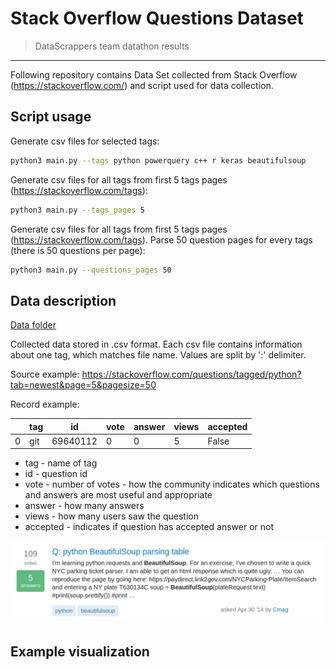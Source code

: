 # Stack Overflow Questions Dataset
> DataScrappers team datathon results
---

Following repository contains Data Set collected from Stack Overflow  (https://stackoverflow.com/)
and script used for data collection.

## Script usage

Generate csv files for selected tags:
```bash
python3 main.py --tags python powerquery c++ r keras beautifulsoup
```

Generate csv files for all tags from first 5 tags pages (https://stackoverflow.com/tags):
```bash
python3 main.py --tags_pages 5
```

Generate csv files for all tags from first 5 tags pages (https://stackoverflow.com/tags).
Parse 50 question pages for every tags (there is 50 questions per page):
```bash
python3 main.py --questions_pages 50
```

## Data description

[Data folder](./data)

Collected data stored in .csv format.
Each csv file contains information about one tag, which matches file name.
Values are split by ':' delimiter.

Source example: https://stackoverflow.com/questions/tagged/python?tab=newest&page=5&pagesize=50

Record example:

|   | tag | id     | vote | answer | views | accepted |
|---|-----|--------|------|--------|-------|----------|
|0  |git  |69640112|0     |0       |5      |False     |

* tag - name of tag
* id - question id
* vote - number of votes - how the community indicates which questions and answers are most useful and appropriate
* answer - how many answers
* views - how many users saw the question
* accepted - indicates if question has accepted answer or not

![Question Example](https://github.com/Data-Scrappers/stack_overflow_scrap/blob/main/doc_images/question_example.png)

## Example visualization


